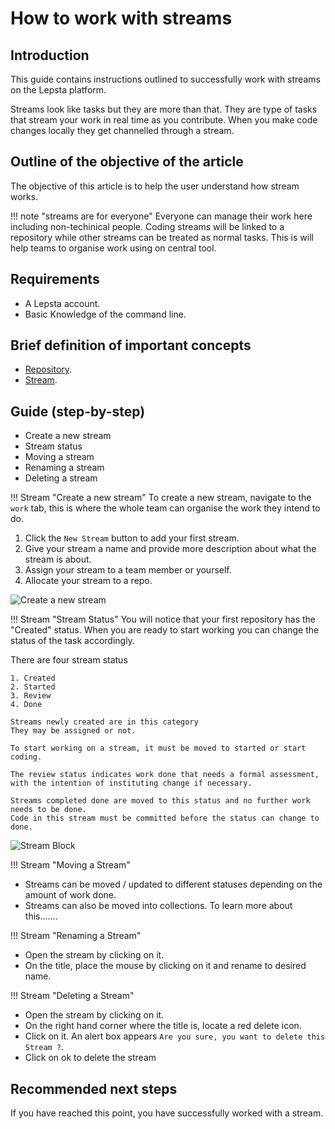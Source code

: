 # How to work with streams

## Introduction
This guide contains instructions outlined to successfully work with streams on the Lepsta platform.

Streams look like tasks but they are more than that. They are type of tasks that stream your work in real time as you contribute. When you make code changes locally they get channelled through a stream.


## Outline of the objective of the article
The objective of this article is to help the user understand how stream works.


!!! note "streams are for everyone"
    Everyone can manage their work here including non-techinical people. Coding streams will be linked to a repository while other streams can be treated as normal tasks. This is will help teams to organise work using on central tool.

## Requirements
  + A Lepsta account.
  + Basic Knowledge of the command line.
 

## Brief definition of important concepts
* [Repository](docs/pages/references/concepts/repository.md).
* [Stream](docs/pages/references/concepts/stream.md).
 

## Guide (step-by-step)
  * Create a new stream
  * Stream status
  * Moving a stream
  * Renaming a stream
  * Deleting a stream



!!! Stream "Create a new stream"
  To create a new stream, navigate to the ``work`` tab, this is where the whole team can organise the work they intend to do. 

1.  Click the ``New Stream`` button to add your first stream.
2.  Give your stream a name and provide more description about what the stream is about.
3.  Assign your stream to a team member or yourself.
4. Allocate your stream to a repo.

![Create a new stream](https://static.lepsta.tech/docs-assets/creating-a-new-stream.png "create a new stream")




!!! Stream "Stream Status"
  You will notice that your first repository has the "Created" status. When you are ready to start working you can change the status of the task accordingly.

  There are four stream status

    1. Created
    2. Started
    3. Review
    4. Done


 
```title="Created"
Streams newly created are in this category
They may be assigned or not.
```

```title="Started"
To start working on a stream, it must be moved to started or start coding.
```

```title="Review"
The review status indicates work done that needs a formal assessment, 
with the intention of instituting change if necessary. 
```

```title="Done"
Streams completed done are moved to this status and no further work needs to be done.
Code in this stream must be committed before the status can change to done.
```

![Stream Block](https://static.lepsta.tech/docs-assets/stream-block.png "Stream Block")


!!! Stream "Moving a Stream"
* Streams can be moved / updated to different statuses depending on the amount of work done. 
* Streams can also be moved into collections. To learn more about this.......


!!! Stream "Renaming a Stream"
* Open the stream by clicking on it. 
* On the title, place the mouse by clicking on it and rename to desired name.


!!! Stream "Deleting a Stream"
* Open the stream by clicking on it. 
* On the right hand corner where the title is, locate a red delete icon.
* Click on it. An alert box appears `Are you sure, you want to delete this Stream ?`.
* Click on ok to delete the stream


## Recommended next steps

If you have reached this point, you have successfully worked with a stream. 
